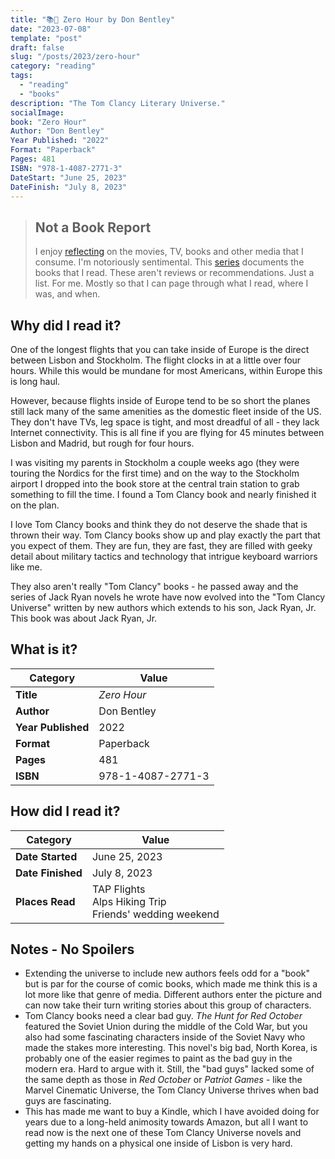 ```yaml
---
title: "📚🚁 Zero Hour by Don Bentley"
date: "2023-07-08"
template: "post"
draft: false
slug: "/posts/2023/zero-hour"
category: "reading"
tags:
  - "reading"
  - "books"
description: "The Tom Clancy Literary Universe."
socialImage:
book: "Zero Hour"
Author: "Don Bentley"
Year Published: "2022"
Format: "Paperback"
Pages: 481
ISBN: "978-1-4087-2771-3"
DateStart: "June 25, 2023"
DateFinish: "July 8, 2023"
---
```


> ## Not a Book Report
> I enjoy [reflecting](https://blog.samrhea.com/posts/2019/analyze-media-habits) on the movies, TV, books and other media that I consume. I'm notoriously sentimental. This [series](https://blog.samrhea.com/category/reading) documents the books that I read. These aren't reviews or recommendations. Just a list. For me. Mostly so that I can page through what I read, where I was, and when.

## Why did I read it?
One of the longest flights that you can take inside of Europe is the direct between Lisbon and Stockholm. The flight clocks in at a little over four hours. While this would be mundane for most Americans, within Europe this is long haul.

However, because flights inside of Europe tend to be so short the planes still lack many of the same amenities as the domestic fleet inside of the US. They don't have TVs, leg space is tight, and most dreadful of all - they lack Internet connectivity. This is all fine if you are flying for 45 minutes between Lisbon and Madrid, but rough for four hours.

I was visiting my parents in Stockholm a couple weeks ago (they were touring the Nordics for the first time) and on the way to the Stockholm airport I dropped into the book store at the central train station to grab something to fill the time. I found a Tom Clancy book and nearly finished it on the plan.

I love Tom Clancy books and think they do not deserve the shade that is thrown their way. Tom Clancy books show up and play exactly the part that you expect of them. They are fun, they are fast, they are filled with geeky detail about military tactics and technology that intrigue keyboard warriors like me.

They also aren't really "Tom Clancy" books - he passed away and the series of Jack Ryan novels he wrote have now evolved into the "Tom Clancy Universe" written by new authors which extends to his son, Jack Ryan, Jr. This book was about Jack Ryan, Jr.

## What is it?
|Category|Value|
|---|---|
|**Title**|*Zero Hour*|
|**Author**|Don Bentley|
|**Year Published**|2022|
|**Format**|Paperback|
|**Pages**|481|
|**ISBN**|978-1-4087-2771-3|

## How did I read it?
|Category|Value|
|---|---|
|**Date Started**|June 25, 2023|
|**Date Finished**|July 8, 2023|
|**Places Read**|TAP Flights<br>Alps Hiking Trip<br>Friends' wedding weekend|

## Notes - No Spoilers
* Extending the universe to include new authors feels odd for a "book" but is par for the course of comic books, which made me think this is a lot more like that genre of media. Different authors enter the picture and can now take their turn writing stories about this group of characters.
* Tom Clancy books need a clear bad guy. *The Hunt for Red October* featured the Soviet Union during the middle of the Cold War, but you also had some fascinating characters inside of the Soviet Navy who made the stakes more interesting. This novel's big bad, North Korea, is probably one of the easier regimes to paint as the bad guy in the modern era. Hard to argue with it. Still, the "bad guys" lacked some of the same depth as those in *Red October* or *Patriot Games* - like the Marvel Cinematic Universe, the Tom Clancy Universe thrives when bad guys are fascinating.
* This has made me want to buy a Kindle, which I have avoided doing for years due to a long-held animosity towards Amazon, but all I want to read now is the next one of these Tom Clancy Universe novels and getting my hands on a physical one inside of Lisbon is very hard.